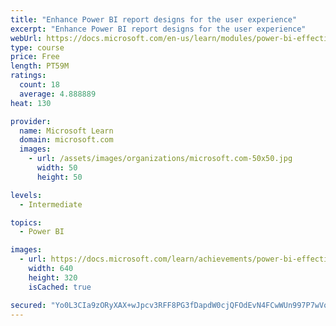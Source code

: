 ```yaml
---
title: "Enhance Power BI report designs for the user experience"
excerpt: "Enhance Power BI report designs for the user experience"
webUrl: https://docs.microsoft.com/en-us/learn/modules/power-bi-effective-user-experience/
type: course
price: Free
length: PT59M
ratings:
  count: 18
  average: 4.888889
heat: 130

provider:
  name: Microsoft Learn
  domain: microsoft.com
  images:
    - url: /assets/images/organizations/microsoft.com-50x50.jpg
      width: 50
      height: 50

levels:
  - Intermediate

topics:
  - Power BI

images:
  - url: https://docs.microsoft.com/learn/achievements/power-bi-effective-user-experience-social.png
    width: 640
    height: 320
    isCached: true

secured: "Yo0L3CIa9zORyXAX+wJpcv3RFF8PG3fDapdW0cjQFOdEvN4FCwWUn997P7wVoOuA/OaCr16tPpmzdrstodSiHtvHyjjy+n1Pbroo3Iu67UVvKBl4MCaLlbUvLjZDNiBYrXdxOgkKTWp1Mwy6LBDykD2cYrJwu7NxtZpL/GxgILITEFDf/6lNUiPkwK9wC/aSY2GK8HnvOhhKaZrZV3+9a46p4oTRbgC0dG8dD53BkdtYT3T0MKNiA5XDyvz7nkDdi7KlNO6Th/Kt3SBa1GIWLCvxmKW0ZRBf7vzcN3U9cI94pcG4k9S+g9/zvO2/sUrx/DyjQ0v+ErvBpcExzpkP64f5aLvpSZlCEO+NSMQiKaf3lNLwiKnp+8ZJvXG1ykYHkYDFXMrjz1FF2/CGt0q62Ee77ZVhpZAlrwmtPJt5WwM=;SQkT/x1uahOKCcVeulDAdA=="
---
```


